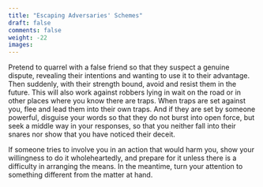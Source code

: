 ```yaml
---
title: "Escaping Adversaries' Schemes"
draft: false
comments: false
weight: -22
images:
---
```


Pretend to quarrel with a false friend so that they suspect a genuine dispute, revealing their intentions and wanting to use it to their advantage. Then suddenly, with their strength bound, avoid and resist them in the future. This will also work against robbers lying in wait on the road or in other places where you know there are traps. When traps are set against you, flee and lead them into their own traps.
And if they are set by someone powerful, disguise your words so that they do not burst into open force, but seek a middle way in your responses, so that you neither fall into their snares nor show that you have noticed their deceit.

If someone tries to involve you in an action that would harm you, show your willingness to do it wholeheartedly, and prepare for it unless there is a difficulty in arranging the means. In the meantime, turn your attention to something different from the matter at hand.